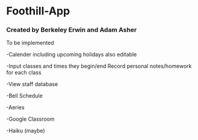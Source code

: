 # Foothill-App
### Created by Berkeley Erwin and Adam Asher

To be implemented

-Calender including upcoming holidays also editable

-Input classes and times they begin/end     Record personal notes/homework for each class

-View staff database

-Bell Schedule

-Aeries

-Google Classroom

-Haiku (maybe)
